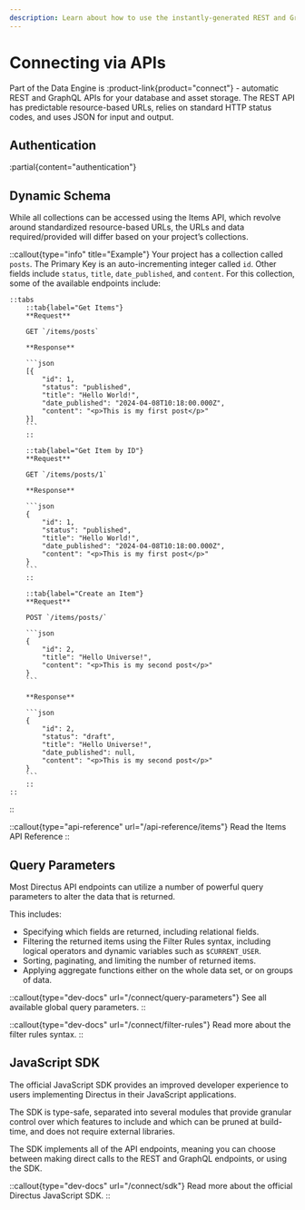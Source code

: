 ```yaml
---
description: Learn about how to use the instantly-generated REST and GraphQL APIs that Directus creates.
---
```


# Connecting via APIs

Part of the Data Engine is :product-link{product="connect"} - automatic REST and GraphQL APIs for your database and asset storage. The REST API has predictable resource-based URLs, relies on standard HTTP status codes, and uses JSON for input and output.

## Authentication

:partial{content="authentication"}

## Dynamic Schema

While all collections can be accessed using the Items API, which revolve around standardized resource-based URLs, the URLs and data required/provided will differ based on your project’s collections.

::callout{type="info" title="Example"}
Your project has a collection called `posts`. The Primary Key is an auto-incrementing integer called `id`. Other fields include `status`, `title`, `date_published`, and `content`. For this collection, some of the available endpoints include:

	::tabs
		::tab{label="Get Items"}
		**Request**

		GET `/items/posts`

		**Response**

		```json
		[{
			"id": 1,
			"status": "published",
			"title": "Hello World!",
			"date_published": "2024-04-08T10:18:00.000Z",
			"content": "<p>This is my first post</p>"
		}]
		```
		::

		::tab{label="Get Item by ID"}
		**Request**

		GET `/items/posts/1`

		**Response**

		```json
		{
			"id": 1,
			"status": "published",
			"title": "Hello World!",
			"date_published": "2024-04-08T10:18:00.000Z",
			"content": "<p>This is my first post</p>"
		}
		```
		::

		::tab{label="Create an Item"}
		**Request**

		POST `/items/posts/`

		```json
		{
			"id": 2,
			"title": "Hello Universe!",
			"content": "<p>This is my second post</p>"
		}
		```

		**Response**

		```json
		{
			"id": 2,
			"status": "draft",
			"title": "Hello Universe!",
			"date_published": null,
			"content": "<p>This is my second post</p>"
		}
		```
		::
	::
::

::callout{type="api-reference" url="/api-reference/items"}
Read the Items API Reference
::

## Query Parameters

Most Directus API endpoints can utilize a number of powerful query parameters to alter the data that is returned.

This includes:

- Specifying which fields are returned, including relational fields.
- Filtering the returned items using the Filter Rules syntax, including logical operators and dynamic variables such as `$CURRENT_USER`.
- Sorting, paginating, and limiting the number of returned items.
- Applying aggregate functions either on the whole data set, or on groups of data.

::callout{type="dev-docs" url="/connect/query-parameters"}
See all available global query parameters.
::

::callout{type="dev-docs" url="/connect/filter-rules"}
Read more about the filter rules syntax.
::

## JavaScript SDK

The official JavaScript SDK provides an improved developer experience to users implementing Directus in their JavaScript applications.

The SDK is type-safe, separated into several modules that provide granular control over which features to include and which can be pruned at build-time, and does not require external libraries.

The SDK implements all of the API endpoints, meaning you can choose between making direct calls to the REST and GraphQL endpoints, or using the SDK.

::callout{type="dev-docs" url="/connect/sdk"}
Read more about the official Directus JavaScript SDK.
::
